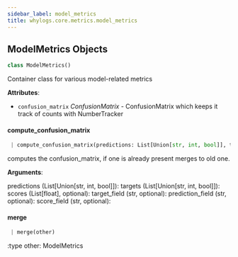 ```yaml
---
sidebar_label: model_metrics
title: whylogs.core.metrics.model_metrics
---
```


## ModelMetrics Objects

```python
class ModelMetrics()
```

Container class for various model-related metrics

**Attributes**:

- `confusion_matrix` _ConfusionMatrix_ - ConfusionMatrix which keeps it track of counts with NumberTracker

#### compute\_confusion\_matrix

```python
 | compute_confusion_matrix(predictions: List[Union[str, int, bool]], targets: List[Union[str, int, bool]], scores: List[float] = None, target_field: str = None, prediction_field: str = None, score_field: str = None)
```

computes the confusion_matrix, if one is already present merges to old one.

**Arguments**:

  predictions (List[Union[str, int, bool]]):
  targets (List[Union[str, int, bool]]):
  scores (List[float], optional):
  target_field (str, optional):
  prediction_field (str, optional):
  score_field (str, optional):

#### merge

```python
 | merge(other)
```

:type other: ModelMetrics

